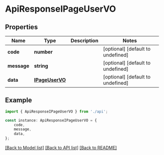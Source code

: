 # ApiResponseIPageUserVO


## Properties

Name | Type | Description | Notes
------------ | ------------- | ------------- | -------------
**code** | **number** |  | [optional] [default to undefined]
**message** | **string** |  | [optional] [default to undefined]
**data** | [**IPageUserVO**](IPageUserVO.md) |  | [optional] [default to undefined]

## Example

```typescript
import { ApiResponseIPageUserVO } from './api';

const instance: ApiResponseIPageUserVO = {
    code,
    message,
    data,
};
```

[[Back to Model list]](../README.md#documentation-for-models) [[Back to API list]](../README.md#documentation-for-api-endpoints) [[Back to README]](../README.md)
